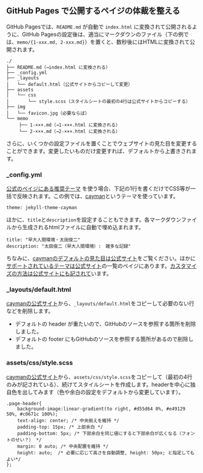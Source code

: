 ## GitHub Pages で公開するペイジの体裁を整える

GitHub Pagesでは、`README.md` が自動で `index.html` に変換されて公開されるように、GitHub Pagesの設定後は、適当にマークダウンのファイル（下の例では、`memo/{1-xxx.md, 2-xxx.md}`）を置くと、数秒後にはHTMLに変換されて公開されます。

```
./
├── README.md（→index.html に変換される）
├── _config.yml
├── _layouts
│   └── default.html（公式サイトからコピーして変更）
├── assets
│   └── css
│       └── style.scss（スタイルシートの最初の4行は公式サイトからコピーする）
├── img
│   └── favicon.jpg（必要ならば）
└── memo
　   ├── 1-×××.md（→1-×××.html に変換される）
　   └── 2-×××.md（→2-×××.html に変換される）
```

さらに、いくつかの設定ファイルを置くことでウェブサイトの見た目を変更することができます。変更したいものだけ変更すれば、デフォルトから上書きされます。


### _config.yml

[公式のペイジにある推奨テーマ](https://pages.github.com/themes/) を使う場合、下記の1行を書くだけでCSS等が一括で反映されます。この例では、[cayman](https://github.com/pages-themes/cayman)というテーマを使っています。
```
theme: jekyll-theme-cayman
```
ほかに、`title`と`description`を設定することもできます。各マークダウンファイルから生成されるhtmlファイルに自動で埋め込まれます。
```
title: "早大人間環境・太田俊二"
description: "太田俊二（早大人間環境）:　雑多な記録"
```
ちなみに、[caymanのデフォルトの見た目は公式サイト](https://pages-themes.github.io/cayman/)をご覧ください。ほかに[サポートされているテーマは公式サイト](https://pages.github.com/themes/)の一覧のペイジにあります。[カスタマイズの方法は公式サイトにも記されて](https://github.com/pages-themes/cayman?tab=readme-ov-file#customizing)います。


### _layouts/default.html

[caymanの公式サイト](https://github.com/pages-themes/cayman)から、`_layouts/default.html`をコピーして必要のない行などを削除します。
- デフォルトの header が重たいので、GitHubのソースを参照する箇所を削除しました。
- デフォルトの footer にもGitHubのソースを参照する箇所があるので削除しました。


### assets/css/style.scss

[caymanの公式サイト](https://github.com/pages-themes/cayman)から、`assets/css/style.scss`をコピーして（最初の4行のみが記されている）、続けてスタイルシートを作成します。headerを中心に独自色を出してみます（色や余白の設定をデフォルトから変更しています）。
```
.page-header{
    background-image:linear-gradient(to right, #d55d64 0%, #e49129 50%, #c0671c 100%);
    text-align: center; /* 中央揃えを維持 */
    padding-top: 15px; /* 上部余白 */
    padding-bottom: 5px; /* 下部余白を同じ値にすると下部余白が広くなる（フォントのせい？） */
    margin: 0 auto; /* 中央配置を維持 */
    height: auto;  /* 必要に応じて高さを自動調整, height: 50px; と指定してもよい*/ 
};
```


